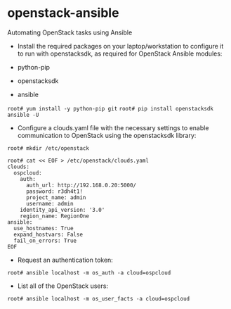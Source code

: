 # openstack-ansible
Automating OpenStack tasks using Ansible

* Install the required packages on your laptop/workstation to configure it to run with openstacksdk, as required for OpenStack Ansible modules:

- python-pip

- openstacksdk

- ansible

`root# yum install -y python-pip git`
`root# pip install openstacksdk ansible -U`


* Configure a clouds.yaml file with the necessary settings to enable communication to OpenStack using the openstacksdk library:

`root# mkdir /etc/openstack`

```
root# cat << EOF > /etc/openstack/clouds.yaml
clouds:
  ospcloud:
    auth:
      auth_url: http://192.168.0.20:5000/
      password: r3dh4t1!
      project_name: admin
      username: admin
    identity_api_version: '3.0'
    region_name: RegionOne
ansible:
  use_hostnames: True
  expand_hostvars: False
  fail_on_errors: True
EOF
```


* Request an authentication token:

`root# ansible localhost -m os_auth -a cloud=ospcloud`

* List all of the OpenStack users:

`root# ansible localhost -m os_user_facts -a cloud=ospcloud`

